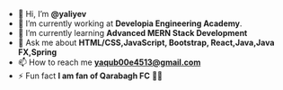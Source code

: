 - 👋 Hi, I’m **@yaliyev**
- 🔭 I’m currently working at **Developia Engineering Academy**.
- 🌱 I’m currently learning **Advanced MERN Stack Development**
- 💬 Ask me about **HTML/CSS,JavaScript, Bootstrap, React,Java,Java FX,Spring**
- 📫 How to reach me **yaqub00e4513@gmail.com**
- ⚡ Fun fact **I am fan of Qarabagh FC** 🤍💙



